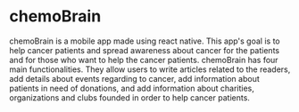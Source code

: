 # chemoBrain

chemoBrain is a mobile app made using react native. 
This app's goal is to help cancer patients and spread awareness about cancer for the patients and for those who want to help the cancer patients. 
chemoBrain has four main functionalities. 
 They allow users to write articles related to the readers,
 add details about events regarding to cancer,
 add information about patients in need of donations, and 
 add information about charities, organizations and clubs founded in order to help cancer patients. 
